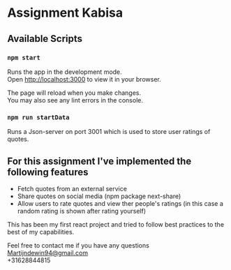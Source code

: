 # Assignment Kabisa

## Available Scripts

### `npm start`

Runs the app in the development mode.\
Open [http://localhost:3000](http://localhost:3000) to view it in your browser.

The page will reload when you make changes.\
You may also see any lint errors in the console.

### `npm run startData`

Runs a Json-server on port 3001 which is used to store user ratings of quotes.

## For this assignment I've implemented the following features

- Fetch quotes from an external service
- Share quotes on social media (npm package next-share)
- Allow users to rate quotes and view ther people's ratings (in this case a random rating is shown after rating yourself)

This has been my first react project and tried to follow best practices to the best of my capabilities.

Feel free to contact me if you have any questions  
Martijndewin94@gmail.com  
+31628844815
